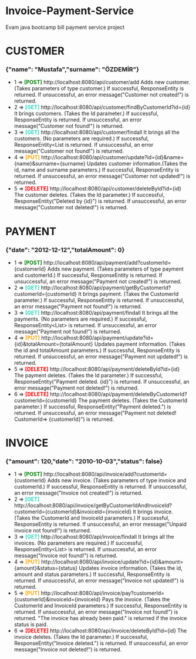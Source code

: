 # Invoice-Payment-Service

Evam java bootcamp bill payment service project

# **CUSTOMER**
  ### **{"name": "Mustafa","surname": "ÖZDEMİR"}**
* 1 => <span style="color:green">**[POST]**</span> http://localhost:8080/api/customer/add Adds new customer. (Takes parameters of type customer.) If successful, ResponseEntity<Customer> is returned. If unsuccessful, an error message("Customer not created!") is returned.
* 2 => <span style="color:#30d5c8">**[GET]**</span> http://localhost:8080/api/customer/findByCustomerId?id={id} It brings customers. (Takes the Id parameter.) If successful, ResponseEntity<Customer> is returned. If unsuccessful, an error message("Customer not found!") is returned.
* 3 => <span style="color:#30d5c8">**[GET]**</span> http://localhost:8080/api/customer/findall It brings all the customers. (No parameters are required.) If successful, ResponseEntity<List<Customer> is returned. If unsuccessful, an error message("Customer not found!") is returned.
* 4 => <span style="color:orange">**[PUT]**</span> http://localhost:8080/api/customer/update?id={id}&name={name}&surname={surname} Updates customer information.(Takes the id, name and surname parameters.) If successful, ResponseEntity<Customer> is returned. If unsuccessful, an error message("Customer not updated!") is returned.
* 5 => <span style="color:red">**[DELETE]**</span> http://localhost:8080/api/customer/deleteById?id={id} The customer deletes. (Takes the Id parameter.) If successful, ResponseEntity<String>("Deleted by {id}") is returned. If unsuccessful, an error message("Customer not deleted!") is returned.

# **PAYMENT**
### **{"date": "2012-12-12","totalAmount": 0}**
* 1 => <span style="color:green">**[POST]**</span> http://localhost:8080/api/payment/add?customerId={customerId} Adds new payment. (Takes parameters of type payment and customerId.) If successful, ResponseEntity<Payment> is returned. If unsuccessful, an error message("Payment not created!") is returned.
* 2 => <span style="color:#30d5c8">**[GET]**</span> http://localhost:8080/api/payment/getByCustomerId?customerId={customerId} It brings payment. (Takes the CustomerId parameter.) If successful, ResponseEntity<Payment> is returned. If unsuccessful, an error message("Payment not found!") is returned.
* 3 => <span style="color:#30d5c8">**[GET]**</span> http://localhost:8080/api/payment/findall It brings all the payments. (No parameters are required.)  If successful, ResponseEntity<List<Payment>> is returned. If unsuccessful, an error message("Payment not found!") is returned.
* 4 => <span style="color:orange">**[PUT]**</span> http://localhost:8080/api/payment/update?id={id}&totalAmount={totalAmount} Updates payment information. (Takes the id and totalAmount parameters.)  If successful, ResponseEntity<Payment> is returned. If unsuccessful, an error message("Payment not updated!") is returned.
* 5 => <span style="color:red">**[DELETE]**</span> http://localhost:8080/api/payment/deleteById?id={id} The payment deletes. (Takes the Id parameter.) If successful, ResponseEntity<String>("Payment deleted. {id}") is returned. If unsuccessful, an error message("Payment not deleted!") is returned.
* 6 => <span style="color:red">**[DELETE]**</span> http://localhost:8080/api/payment/deleteByCustomerId?customerId={customerId} The payment deletes. (Takes the CustomerId parameter.) If successful, ResponseEntity<String>("Payment deleted.") is returned. If unsuccessful, an error message("Payment not deleted! CustomerId=> {customerId}") is returned.

# **INVOICE**
 ### **{"amount": 120,"date": "2010-10-03","status": false}**
* 1 => <span style="color:green">**[POST]**</span> http://localhost:8080/api/invoice/add?customerId={customerId} Adds new invoice. (Takes parameters of type invoice and customerId.) If successful, ResponseEntity<Invoice> is returned. If unsuccessful, an error message("Invoice not created!") is returned.
* 2 => <span style="color:#30d5c8">**[GET]**</span> http://localhost:8080/api/invoice/getByCustomerIdAndInvoiceId?customerId={customerId}&invoiceId={invoiceId} It brings invoice. (Takes the CustomerId and InvoiceId parameters.) If successful, ResponseEntity<Invoice> is returned. If unsuccessful, an error message("Unpaid invoice not found!") is returned.
* 3 => <span style="color:#30d5c8">**[GET]**</span> http://localhost:8080/api/invoice/findall It brings all the invoices. (No parameters are required.) If successful, ResponseEntity<List<Invoice>> is returned. If unsuccessful, an error message("Invoice not found!") is returned.
* 4 => <span style="color:orange">**[PUT]**</span> http://localhost:8080/api/invoice/update?id={id}&amount={amount}&status={status} Updates invoice information. (Takes the id, amount and status parameters.) If successful, ResponseEntity<Invoice> is returned. If unsuccessful, an error message("Invoice not updated!") is returned.
* 5 => <span style="color:orange">**[PUT]**</span> http://localhost:8080/api/invoice/pay?customerId={customerId}&invoiceId={invoiceId} Pays the invoice. (Takes the CustomerId and InvoiceId parameters.) If successful, ResponseEntity<Invoice> is returned. If unsuccessful, an error message("Invoice not found!") is returned. "The invoice has already been paid." is returned if the invoice status is paid.
* 6 => <span style="color:red">**[DELETE]**</span> http://localhost:8080/api/invoice/deleteById?id={id} The invoice deletes. (Takes the Id parameter.) If successful, ResponseEntity<String>("Invoice deleted.") is returned. If unsuccessful, an error message("Invoice not deleted!") is returned.
  